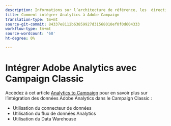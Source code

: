 ```yaml
---
description: Informations sur l’architecture de référence, les ​ directives, les étapes de configuration et les tests que les spécialistes de l’implémentation doivent suivre lors de l’intégration de Adobe Analytics à Adobe Campaign.
title: Comment intégrer Analytics à Adobe Campaign
translation-type: tm+mt
source-git-commit: 84337e8112b63859927d31568010ef0f0d604333
workflow-type: tm+mt
source-wordcount: '68'
ht-degree: 0%

---
```



# Intégrer Adobe Analytics avec Campaign Classic

Accédez à cet article [Analytics to Campaign](https://helpx.adobe.com/marketing-cloud/how-to/analytics-ac.html) pour en savoir plus sur l’intégration des données Adobe Analytics dans le Campaign Classic :

* Utilisation du connecteur de données
* Utilisation du flux de données Analytics
* Utilisation du Data Warehouse